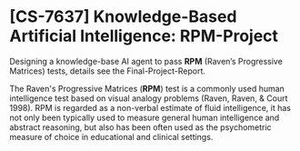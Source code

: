 # [CS-7637] Knowledge-Based Artificial Intelligence: RPM-Project

Designing a knowledge-base AI agent to pass **RPM** (Raven’s Progressive Matrices) tests, details see the Final-Project-Report.

The Raven's Progressive Matrices (**RPM**) test is a commonly used human intelligence test based on visual analogy problems (Raven, Raven, & Court 1998). RPM is regarded as a non-verbal estimate of fluid intelligence, it has not only been typically used to measure general human intelligence and abstract reasoning, but also has been often used as the psychometric measure of choice in educational
and clinical settings.
